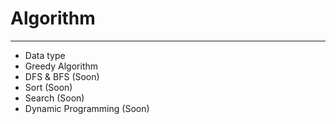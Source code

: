 # Algorithm
***

* Data type
* Greedy Algorithm
* DFS & BFS (Soon)
* Sort (Soon)
* Search (Soon)
* Dynamic Programming (Soon)
